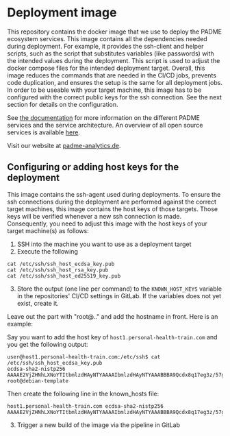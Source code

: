 # Deployment image

This repository contains the docker image that we use to deploy the PADME ecosystem services. This image contains all the dependencies needed during deployment. For example, it provides the ssh-client and helper scripts, such as the script that substitutes variables (like passwords) with the intended values during the deployment. This script is used to adjust the docker compose files for the intended deployment target. Overall, this image reduces the commands that are needed in the CI/CD jobs, prevents code duplication, and ensures the setup is the same for all deployment jobs. In order to be useable with your target machine, this image has to be configured with the correct public keys for the ssh connection. See the next section for details on the configuration.

See [the documentation](https://docs.padme-analytics.de/) for more information on the different PADME services and the service architecture. An overview of all open source services is available [here](https://git.rwth-aachen.de/padme-development).

Visit our website at [padme-analytics.de](https://padme-analytics.de).

## Configuring or adding host keys for the deployment

This image contains the ssh-agent used during deployments. To ensure the ssh connections during the deployment are performed against the correct target machines, this image contains the host keys of those targets. Those keys will be verified whenever a new ssh connection is made. Consequently, you need to adjust this image with the host keys of your target machine(s) as follows:

1. SSH into the machine you want to use as a deployment target
2. Execute the following
```
cat /etc/ssh/ssh_host_ecdsa_key.pub
cat /etc/ssh/ssh_host_rsa_key.pub
cat /etc/ssh/ssh_host_ed25519_key.pub
```
3. Store the output (one line per command) to the ```KNOWN_HOST_KEYS``` variable in the repositories' CI/CD settings in GitLab. If the variables does not yet exist, create it.

Leave out the part with "root@.." and add the hostname in front. Here is an example:

Say you want to add the host key of ```host1.personal-health-train.com``` and you get the following output:

```
user@host1.personal-health-train.com:/etc/ssh$ cat /etc/ssh/ssh_host_ecdsa_key.pub
ecdsa-sha2-nistp256 AAAAE2VjZHNhLXNoYTItbmlzdHAyNTYAAAAIbmlzdHAyNTYAAABBBA9Qcdx8q17eg3z/57gg960drO6xKq93MlfkX1JILLQxNUVSJm9nd8OOuc2g9G+rfPZ+bN1F/l6RfL5/ko1kSJE= root@debian-template
```

Then create the following line in the known_hosts file:
```
host1.personal-health-train.com ecdsa-sha2-nistp256 AAAAE2VjZHNhLXNoYTItbmlzdHAyNTYAAAAIbmlzdHAyNTYAAABBBA9Qcdx8q17eg3z/57gg960drO6xKq93MlfkX1JILLQxNUVSJm9nd8OOuc2g9G+rfPZ+bN1F/l6RfL5/ko1kSJE=
```

3. Trigger a new build of the image via the pipeline in GitLab